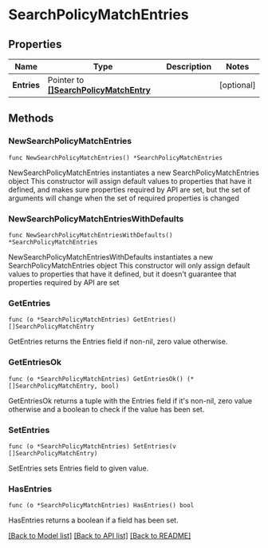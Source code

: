 # SearchPolicyMatchEntries

## Properties

Name | Type | Description | Notes
------------ | ------------- | ------------- | -------------
**Entries** | Pointer to [**[]SearchPolicyMatchEntry**](SearchPolicyMatchEntry.md) |  | [optional] 

## Methods

### NewSearchPolicyMatchEntries

`func NewSearchPolicyMatchEntries() *SearchPolicyMatchEntries`

NewSearchPolicyMatchEntries instantiates a new SearchPolicyMatchEntries object
This constructor will assign default values to properties that have it defined,
and makes sure properties required by API are set, but the set of arguments
will change when the set of required properties is changed

### NewSearchPolicyMatchEntriesWithDefaults

`func NewSearchPolicyMatchEntriesWithDefaults() *SearchPolicyMatchEntries`

NewSearchPolicyMatchEntriesWithDefaults instantiates a new SearchPolicyMatchEntries object
This constructor will only assign default values to properties that have it defined,
but it doesn't guarantee that properties required by API are set

### GetEntries

`func (o *SearchPolicyMatchEntries) GetEntries() []SearchPolicyMatchEntry`

GetEntries returns the Entries field if non-nil, zero value otherwise.

### GetEntriesOk

`func (o *SearchPolicyMatchEntries) GetEntriesOk() (*[]SearchPolicyMatchEntry, bool)`

GetEntriesOk returns a tuple with the Entries field if it's non-nil, zero value otherwise
and a boolean to check if the value has been set.

### SetEntries

`func (o *SearchPolicyMatchEntries) SetEntries(v []SearchPolicyMatchEntry)`

SetEntries sets Entries field to given value.

### HasEntries

`func (o *SearchPolicyMatchEntries) HasEntries() bool`

HasEntries returns a boolean if a field has been set.


[[Back to Model list]](../README.md#documentation-for-models) [[Back to API list]](../README.md#documentation-for-api-endpoints) [[Back to README]](../README.md)


